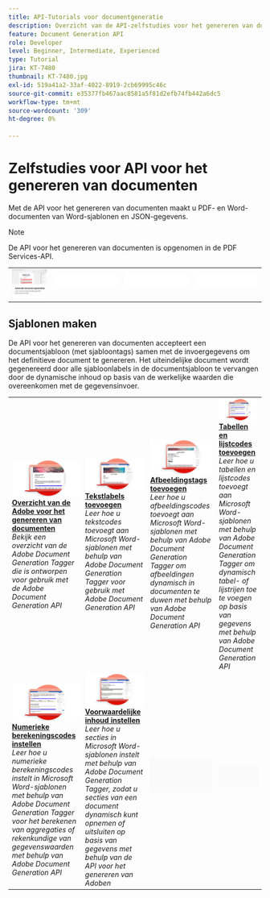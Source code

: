 ```yaml
---
title: API-Tutorials voor documentgeneratie
description: Overzicht van de API-zelfstudies voor het genereren van documenten
feature: Document Generation API
role: Developer
level: Beginner, Intermediate, Experienced
type: Tutorial
jira: KT-7480
thumbnail: KT-7480.jpg
exl-id: 519a41a2-33af-4022-8919-2cb69995c46c
source-git-commit: e35377fb467aac8581a5f81d2efb74fb442a6dc5
workflow-type: tm+mt
source-wordcount: '309'
ht-degree: 0%

---
```



# Zelfstudies voor API voor het genereren van documenten

Met de API voor het genereren van documenten maakt u PDF- en Word-documenten van Word-sjablonen en JSON-gegevens.

>[!NOTE]
>
>De API voor het genereren van documenten is opgenomen in de PDF Services-API.

<table style="table-layout:fixed">
<tr>
 <td>
   <a href="automate-doc-gen.md">
      <img alt="Automatisch documenten genereren" src="assets/automate-doc-gen.png" />
   </a>
  </td>
  <td>
    <img alt="Spacer" src="../assets/WhiteBanner_Placeholder.png" />
    <div>
    <br>
  </td>
   <td>
    <img alt="Spacer" src="../assets/WhiteBanner_Placeholder.png" />
    <div>
    <br>
  </td>
  </td>
   <td>
    <img alt="Spacer" src="../assets/WhiteBanner_Placeholder.png" />
    <div>
    <br>
  </td>
</tr>
</table>

## Sjablonen maken

De API voor het genereren van documenten accepteert een documentsjabloon (met sjabloontags) samen met de invoergegevens om het definitieve document te genereren. Het uiteindelijke document wordt gegenereerd door alle sjabloonlabels in de documentsjabloon te vervangen door de dynamische inhoud op basis van de werkelijke waarden die overeenkomen met de gegevensinvoer.

<table style="table-layout:fixed">
<tr>
 <td>
   <a href="taggeroverview.md">
      <img alt="Overzicht van de Adobe voor het genereren van documenten" src="assets/Taggeroverview_thumb.png" />
   </a>
    <div>
   <a href="taggeroverview.md"><strong>Overzicht van de Adobe voor het genereren van documenten</strong></a>
    </div>
    <em>Bekijk een overzicht van de Adobe Document Generation Tagger die is ontworpen voor gebruik met de Adobe Document Generation API</em>
    <br>
  </td>
  <td>
   <a href="taggeraddtexttags.md">
      <img alt="Tekstlabels toevoegen" src="assets/Taggertexttags_thumb.png" />
   </a>
    <div>
   <a href="taggeraddtexttags.md"><strong>Tekstlabels toevoegen</strong></a>
    </div>
    <em>Leer hoe u tekstcodes toevoegt aan Microsoft Word-sjablonen met behulp van Adobe Document Generation Tagger voor gebruik met Adobe Document Generation API</em>
    <br>
  </td>
  <td>
   <a href="taggeraddimagetags.md">
      <img alt="Afbeeldingstags toevoegen" src="assets/Taggerimagetags_thumb.png" />
   </a>
    <div>
   <a href="taggeraddimagetags.md"><strong>Afbeeldingstags toevoegen</strong></a>
    </div>
    <em>Leer hoe u afbeeldingscodes toevoegt aan Microsoft Word-sjablonen met behulp van Adobe Document Generation Tagger om afbeeldingen dynamisch in documenten te duwen met behulp van Adobe Document Generation API</em>
    <br>
  </td>
  <td>
   <a href="taggertables.md">
      <img alt="Tabellen en lijstcodes toevoegen" src="assets/Taggertables_thumb.png" />
   </a>
    <div>
   <a href="taggertables.md"><strong>Tabellen en lijstcodes toevoegen</strong></a>
    </div>
    <em>Leer hoe u tabellen en lijstcodes toevoegt aan Microsoft Word-sjablonen met behulp van Adobe Document Generation Tagger om dynamisch tabel- of lijstrijen toe te voegen op basis van gegevens met behulp van Adobe Document Generation API</em>
    <br>
  </td>
</tr>
<tr>
  <td>
   <a href="taggercalculations.md">
      <img alt="Numerieke berekeningscodes instellen" src="assets/Taggercalculations_thumb.png" />
   </a>
    <div>
   <a href="taggercalculations.md"><strong>Numerieke berekeningscodes instellen</strong></a>
    </div>
    <em>Leer hoe u numerieke berekeningscodes instelt in Microsoft Word-sjablonen met behulp van Adobe Document Generation Tagger voor het berekenen van aggregaties of rekenkundige van gegevenswaarden met behulp van Adobe Document Generation API</em>
    <br>
  </td>
  <td>
   <a href="taggerconditional.md">
      <img alt="Voorwaardelijke inhoud instellen" src="assets/Taggerconditional_thumb.png" />
   </a>
    <div>
   <a href="taggerconditional.md"><strong>Voorwaardelijke inhoud instellen</strong></a>
    </div>
    <em>Leer hoe u secties in Microsoft Word-sjablonen instelt met behulp van Adobe Document Generation Tagger, zodat u secties van een document dynamisch kunt opnemen of uitsluiten op basis van gegevens met behulp van de API voor het genereren van Adoben</em>
    <br>
  </td>
  <td>
    <img alt="Spacer" src="../assets/GrayBanner_Placeholder.png" />
    <div>
    <br>
  </td>
   <td>
    <img alt="Spacer" src="../assets/GrayBanner_Placeholder.png" />
    <div>
    <br>
  </td>
</tr>
</table>
